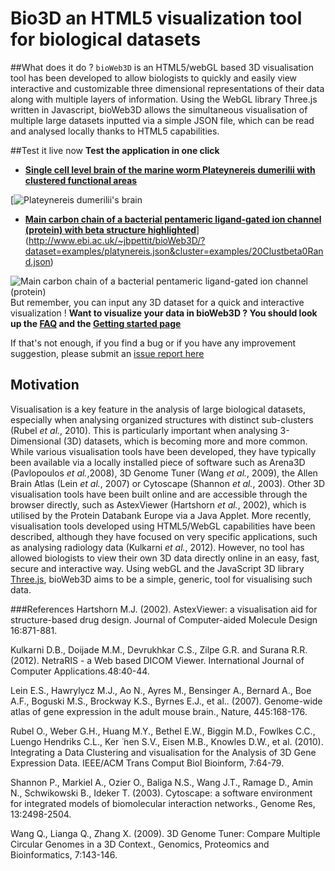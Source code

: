 Bio3D an HTML5 visualization tool for biological datasets
=========================================================
##What does it do ?
`bioWeb3D` is an HTML5/webGL based 3D visualisation tool has been developed to allow biologists to quickly and easily view interactive and customizable three dimensional representations of their data along with multiple layers of information. Using the WebGL library Three.js written in Javascript, bioWeb3D allows the simultaneous visualisation of multiple large datasets inputted via a simple JSON file, which can be read and analysed locally thanks to HTML5 capabilities.

##Test it live now
**Test the application in one click**

- **[Single cell level brain of the marine worm Plateynereis dumerilii with clustered functional areas](http://www.ebi.ac.uk/~jbpettit/bioWeb3D/?dataset=examples/platynereis.json&cluster=examples/20Clustbeta0Rand.json)**

[![Plateynereis dumerilii's brain](http://www.ebi.ac.uk/~jbpettit/bioWeb3D/paper/Supp_fig3.png "Plateynereis dumerilii's brain")
- **[Main carbon chain of a bacterial pentameric ligand-gated ion channel (protein) with beta structure highlighted](http://www.ebi.ac.uk/~jbpettit/bioWeb3D/?dataset=examples/CChain-3EAM.pdb.json&cluster=examples/CChain-struc-3EAM.pdb.json)**](http://www.ebi.ac.uk/~jbpettit/bioWeb3D/?dataset=examples/platynereis.json&cluster=examples/20Clustbeta0Rand.json)

![Main carbon chain of a bacterial pentameric ligand-gated ion channel (protein)](http://www.ebi.ac.uk/~jbpettit/bioWeb3D/paper/Supp_fig2.png "Main carbon chain of a bacterial pentameric ligand-gated ion channel (protein)")
But remember, you can input any 3D dataset for a quick and interactive visualization ! **Want to visualize your data in bioWeb3D ? You should look up the [FAQ](https://github.com/jibooo/bio3D/wiki) and the [Getting started page](https://github.com/jibooo/bio3D/wiki/Getting-started)** 

If that's not enough, if you find a bug or if you have any improvement suggestion, please submit an [issue report here](https://github.com/jibooo/bio3D/issues)


## Motivation
Visualisation is a key feature in the analysis of large biological datasets, especially when analysing organized structures with distinct sub-clusters (Rubel _et al._, 2010). This is particularly important when analysing 3-Dimensional (3D) datasets, which is becoming more and more common. While various visualisation tools have been developed, they have typically been available via a locally installed piece of software such as Arena3D (Pavlopoulos _et al._,2008),  3D Genome Tuner (Wang _et al._, 2009), the Allen Brain Atlas (Lein _et al._, 2007) or Cytoscape (Shannon _et al._, 2003). Other 3D visualisation tools have been built online and are accessible through the browser directly, such as AstexViewer (Hartshorn _et al._, 2002), which is utilised by the Protein Databank Europe via a Java Applet. More recently, visualisation tools developed using HTML5/WebGL capabilities have been described, although they have focused on very specific applications, such as analysing radiology data  (Kulkarni _et al._, 2012). However, no tool has allowed biologists to view their own 3D data directly online in an easy, fast, secure and interactive way. Using webGL and the JavaScript 3D library [Three.js](https://github.com/mrdoob/three.js/), bioWeb3D aims to be a simple, generic, tool for visualising such data.

###References
Hartshorn M.J. (2002). AstexViewer: a visualisation aid for structure-based drug design. Journal of Computer-aided Molecule Design 16:871-881.

Kulkarni D.B., Doijade M.M., Devrukhkar C.S., Zilpe G.R. and Surana R.R. (2012). NetraRIS - a Web based DICOM Viewer. International Journal of Computer Applications.48:40-44.

Lein E.S., Hawrylycz M.J., Ao N., Ayres M., Bensinger A., Bernard A., Boe A.F., Boguski M.S., Brockway K.S., Byrnes E.J., et al.. (2007). Genome-wide atlas of gene expression in the adult mouse brain., Nature, 445:168-176.

Rubel O., Weber G.H., Huang M.Y., Bethel E.W., Biggin M.D., Fowlkes C.C., Luengo Hendriks C.L., Ker ̈ nen S.V., Eisen M.B., Knowles D.W., et al. (2010). Integrating a Data Clustering and visualisation for the Analysis of 3D Gene Expression Data. IEEE/ACM Trans Comput Biol Bioinform, 7:64-79.

Shannon P., Markiel A., Ozier O., Baliga N.S., Wang J.T., Ramage D., Amin N., Schwikowski B., Ideker T. (2003). Cytoscape: a software environment for integrated models of biomolecular interaction networks., Genome Res, 13:2498-2504.

Wang Q., Lianga Q., Zhang X. (2009). 3D Genome Tuner: Compare Multiple Circular Genomes in a 3D Context., Genomics, Proteomics and Bioinformatics, 7:143-146.




